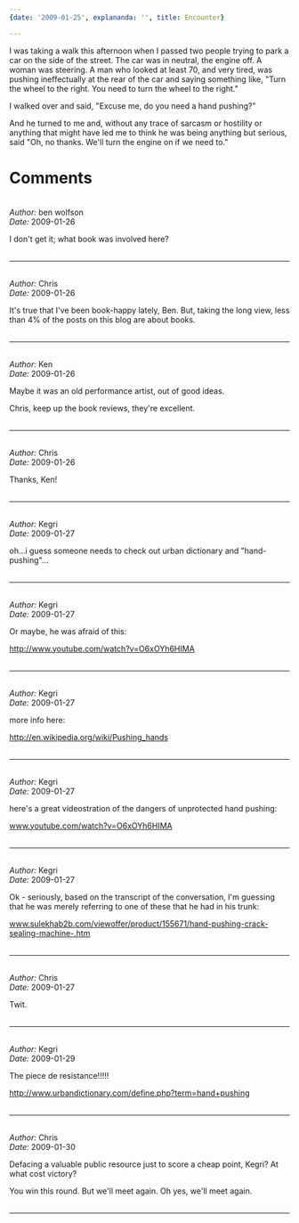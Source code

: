 ```yaml
---
{date: '2009-01-25', explananda: '', title: Encounter}

---
```

I was taking a walk this afternoon when I passed two people trying to park a car on the side of the street.  The car was in neutral, the engine off.  A woman was steering.  A man who looked at least 70, and very tired, was pushing ineffectually at the rear of the car and saying something like, "Turn the wheel to the right.  You need to turn the wheel to the right."

I walked over and said, "Excuse me, do you need a hand pushing?"

And he turned to me and, without any trace of sarcasm or hostility or anything that might have led me to think he was being anything but serious, said "Oh, no thanks.  We'll turn the engine on if we need to."


<h1>Comments</h1>


<br/>
<em>Author:</em> ben wolfson
<br/><em>Date:</em> 2009-01-26

I don't get it; what book was involved here?
<br/>
<br/>

*******************************************************************************



<br/>
<em>Author:</em> Chris
<br/><em>Date:</em> 2009-01-26

It's true that I've been book-happy lately, Ben.  But, taking the long view, less than 4% of the posts on this blog are about books.
<br/>
<br/>

*******************************************************************************



<br/>
<em>Author:</em> Ken
<br/><em>Date:</em> 2009-01-26

Maybe it was an old performance artist, out of good ideas.

Chris, keep up the book reviews, they're excellent.
<br/>
<br/>

*******************************************************************************



<br/>
<em>Author:</em> Chris
<br/><em>Date:</em> 2009-01-26

Thanks, Ken!
<br/>
<br/>

*******************************************************************************



<br/>
<em>Author:</em> Kegri
<br/><em>Date:</em> 2009-01-27

oh...i guess someone needs to check out urban dictionary and "hand-pushing"...
<br/>
<br/>

*******************************************************************************



<br/>
<em>Author:</em> Kegri
<br/><em>Date:</em> 2009-01-27

Or maybe, he was afraid of this:

http://www.youtube.com/watch?v=O6xOYh6HIMA
<br/>
<br/>

*******************************************************************************



<br/>
<em>Author:</em> Kegri
<br/><em>Date:</em> 2009-01-27

more info here:

http://en.wikipedia.org/wiki/Pushing_hands
<br/>
<br/>

*******************************************************************************



<br/>
<em>Author:</em> Kegri
<br/><em>Date:</em> 2009-01-27

here's a great videostration of the dangers of unprotected hand pushing:

www.youtube.com/watch?v=O6xOYh6HIMA
<br/>
<br/>

*******************************************************************************



<br/>
<em>Author:</em> Kegri
<br/><em>Date:</em> 2009-01-27

Ok - seriously, based on the transcript of the conversation, I'm guessing that he was merely referring to one of these that he had in his trunk:

www.sulekhab2b.com/viewoffer/product/155671/hand-pushing-crack-sealing-machine-.htm
<br/>
<br/>

*******************************************************************************



<br/>
<em>Author:</em> Chris
<br/><em>Date:</em> 2009-01-27

Twit.
<br/>
<br/>

*******************************************************************************



<br/>
<em>Author:</em> Kegri
<br/><em>Date:</em> 2009-01-29

The piece de resistance!!!!!

http://www.urbandictionary.com/define.php?term=hand+pushing
<br/>
<br/>

*******************************************************************************



<br/>
<em>Author:</em> Chris
<br/><em>Date:</em> 2009-01-30

Defacing a valuable public resource just to score a cheap point, Kegri?  At what cost victory?

You win this round.  But we'll meet again.  Oh yes, we'll meet again.
<br/>
<br/>

*******************************************************************************
